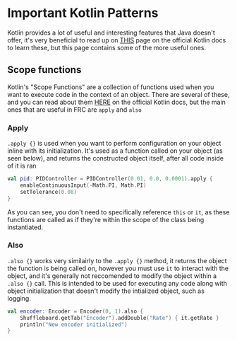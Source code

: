 # Important Kotlin Patterns

Kotlin provides a lot of useful and interesting features that Java doesn't offer, it's very beneficial to read up on [THIS](https://kotlinlang.org/docs/idioms.html) page on the official Kotlin docs to learn these, but this page contains some of the more useful ones.

## Scope functions

Kotlin's "Scope Functions" are a collection of functions used when you want to execute code in the context of an object. There are several of these, and you can read about them [HERE](https://kotlinlang.org/docs/scope-functions.html) on the official Kotlin docs, but the main ones that are useful in FRC are `apply` and `also`

### Apply

`.apply {}` is used when you want to perform configuration on your object inline with its initialization. It's used as a function called on your object (as seen below), and returns the constructed object itself, after all code inside of it is ran

```kotlin
val pid: PIDController = PIDController(0.01, 0.0, 0.0001).apply {
    enableContinuousInput(-Math.PI, Math.PI)
    setTolerance(0.08)
}
```

As you can see, you don't need to specifically reference `this` or `it`, as these functions are called as if they're within the scope of the class being instantiated.

### Also

`.also {}` works very similairly to the `.apply {}` method, it returns the object the function is being called on, however you must use `it` to interact with the object, and it's generally not reccomended to modify the object within a `.also {}` call. This is intended to be used for executing any code along with object initialization that doesn't modify the intialized object, such as logging.

```kotlin
val encoder: Encoder = Encoder(0, 1).also {
    Shuffleboard.getTab("Encoder").addDouble("Rate") { it.getRate }
    println("New encoder initialized")
}
```